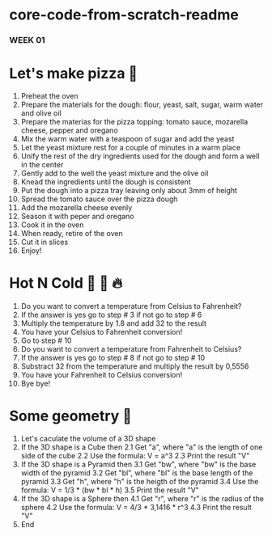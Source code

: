 # core-code-from-scratch-readme

### **WEEK 01**

# Let's make pizza 🍕
1. Preheat the oven
2. Prepare the materials for the dough: flour, yeast, salt, sugar, warm water and olive oil
3. Prepare the materias for the pizza topping: tomato sauce, mozarella cheese, pepper and oregano
4. Mix the warm water with a teaspoon of sugar and add the yeast
5. Let the yeast mixture rest for a couple of minutes in a warm place
6. Unify the rest of the dry ingredients used for the dough and form a well in the center
7. Gently add to the well the yeast mixture and the olive oil
8. Knead the ingredients until the dough is consistent
9. Put the dough into a pizza tray leaving only about 3mm of height
10. Spread the tomato sauce over the pizza dough
11. Add the mozarella cheese evenly
12. Season it with peper and oregano
13. Cook it in the oven
14. When ready, retire of the oven
15. Cut it in slices
16. Enjoy!

# Hot N Cold 🤒 🧊 🔥
1. Do you want to convert a temperature from Celsius to Fahrenheit?
2. If the answer is yes go to step # 3 if not go to step # 6
3. Multiply the temperature by 1.8 and add 32 to the result
4. You have your Celsius to Fahrenheit conversion!
5. Go to step # 10
6. Do you want to convert a temperature from Fahrenheit to Celsius?
7. If the answer is yes go to step # 8 if not go to step # 10
8. Substract 32 from the temperature and multiply the result by 0,5556
9. You have your Fahrenheit to Celsius conversion!
10. Bye bye!

# Some geometry 📐
1. Let's caculate the volume of a 3D shape
2. If the 3D shape is a Cube then
  2.1 Get "a", where "a" is the length of one side of the cube
  2.2 Use the formula: V = a^3
  2.3 Print the result "V"
3. If the 3D shape is a Pyramid then
  3.1 Get "bw", where "bw" is the base width  of the pyramid
  3.2 Get "bl", where "bl" is the base length of the pyramid
  3.3 Get "h", where "h" is the heigth of the pyramid
  3.4 Use the formula: V = 1/3 * (bw * bl * h)
  3.5 Print the result "V"
4. If the 3D shape is a Sphere then
  4.1 Get "r", where "r" is the radius of the sphere
  4.2 Use the formula: V =  4/3 * 3,1416 * r^3
  4.3 Print the result "V"
4. End
  
  
  
  
